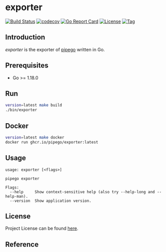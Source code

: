 # exporter

[![Build Status](https://github.com/pipego/exporter/workflows/ci/badge.svg?branch=main&event=push)](https://github.com/pipego/exporter/actions?query=workflow%3Aci)
[![codecov](https://codecov.io/gh/pipego/exporter/branch/main/graph/badge.svg?token=61G1TNDUS6)](https://codecov.io/gh/pipego/exporter)
[![Go Report Card](https://goreportcard.com/badge/github.com/pipego/exporter)](https://goreportcard.com/report/github.com/pipego/exporter)
[![License](https://img.shields.io/github/license/pipego/exporter.svg)](https://github.com/pipego/exporter/blob/main/LICENSE)
[![Tag](https://img.shields.io/github/tag/pipego/exporter.svg)](https://github.com/pipego/exporter/tags)



## Introduction

*exporter* is the exporter of [pipego](https://github.com/pipego) written in Go.



## Prerequisites

- Go >= 1.18.0



## Run

```bash
version=latest make build
./bin/exporter
```



## Docker

```bash
version=latest make docker
docker run ghcr.io/pipego/exporter:latest
```



## Usage

```
usage: exporter [<flags>]

pipego exporter

Flags:
  --help     Show context-sensitive help (also try --help-long and --help-man).
  --version  Show application version.
```



## License

Project License can be found [here](LICENSE).



## Reference
